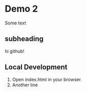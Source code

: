 # Demo 2

Some text

## subheading

hi github!

## Local Development

1. Open index.html in your browser.
2. Another line